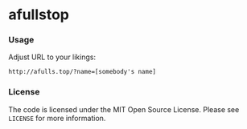 # afullstop

### Usage
Adjust URL to your likings:
```
http://afulls.top/?name=[somebody's name]
```

### License
The code is licensed under the MIT Open Source License. Please see `LICENSE` for more information.
